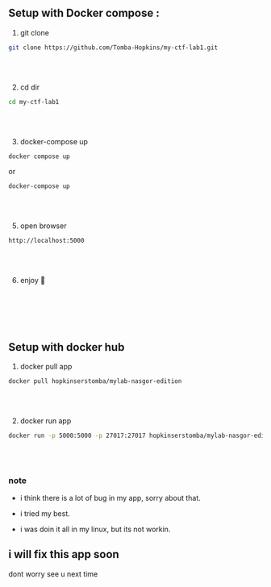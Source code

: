 ## Setup with Docker compose :

1. git clone

``` bash
git clone https://github.com/Tomba-Hopkins/my-ctf-lab1.git
```
<br>
<br>


2. cd dir

``` bash
cd my-ctf-lab1
```
<br>
<br>


3. docker-compose up

``` bash
docker compose up
```
or
``` bash
docker-compose up
```

<br>
<br>

5. open browser

``` bash
http://localhost:5000
```
<br>
<br>

6. enjoy 🦖

<br>
<br>
<br>
<br>

## Setup with docker hub
1. docker pull app
``` bash
docker pull hopkinserstomba/mylab-nasgor-edition
```
<br>
<br>

2. docker run app
``` bash
docker run -p 5000:5000 -p 27017:27017 hopkinserstomba/mylab-nasgor-edition

```
<br>
<br>

### note
- i think there is a lot of bug in my app, sorry about that.

- i tried my best.

- i was doin it all in my linux, but its not workin.

## i will fix this app soon 
dont worry see u next time